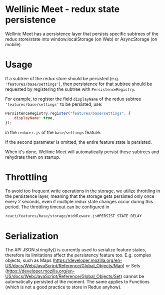 # Wellinic Meet - redux state persistence

Wellinic Meet has a persistence layer that persists specific subtrees of the redux
store/state into window.localStorage (on Web) or AsyncStorage (on mobile).

# Usage

If a subtree of the redux store should be persisted (e.g.
`'features/base/settings'`), then persistence for that subtree should be
requested by registering the subtree with `PersistenceRegistry`.

For example, to register the field `displayName` of the redux subtree
`'features/base/settings'` to be persisted, use:

```javascript
PersistenceRegistry.register("features/base/settings", {
    displayName: true,
});
```

in the `reducer.js` of the `base/settings` feature.

If the second parameter is omitted, the entire feature state is persisted.

When it's done, Wellinic Meet will automatically persist these subtrees and
rehydrate them on startup.

# Throttling

To avoid too frequent write operations in the storage, we utilize throttling in
the persistence layer, meaning that the storage gets persisted only once every 2
seconds, even if multiple redux state changes occur during this period. The
throttling timeout can be configured in

```
react/features/base/storage/middleware.js#PERSIST_STATE_DELAY
```

# Serialization

The API JSON.stringify() is currently used to serialize feature states,
therefore its limitations affect the persistency feature too. E.g. complex
objects, such as Maps (https://developer.mozilla.org/en-US/docs/Web/JavaScript/Reference/Global_Objects/Map)
or Sets (https://developer.mozilla.org/en-US/docs/Web/JavaScript/Reference/Global_Objects/Set)
cannot be automatically persisted at the moment. The same applies to Functions
(which is not a good practice to store in Redux anyhow).
